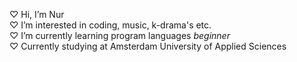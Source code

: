 ♡ Hi, I’m Nur
<br>♡ I’m interested in coding, music, k-drama's etc.</br>
♡ I’m currently learning program languages *beginner*
<br>♡ Currently studying at Amsterdam University of Applied Sciences</br>
